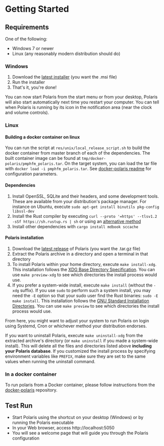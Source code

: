 # Getting Started

## Requirements

One of the following:
- Windows 7 or newer
- Linux (any reasonably modern distribution should do)

### Windows
1. Download the [latest installer](https://github.com/agersant/polaris/releases/latest) (you want the .msi file)
2. Run the installer
3. That's it, you're done!

You can now start Polaris from the start menu or from your desktop, Polaris will also start automatically next time you restart your computer. You can tell when Polaris is running by its icon in the notification area (near the clock and volume controls).

### Linux

#### Building a docker container on linux

You can run the script at `res/unix/local_release_script.sh` to build the docker container from master
branch of each of the dependencies. The built container image can be found at `tmp/docker-polaris/pmphfm_polaris.tar`.
On the target system, you can load the tar file with `docker load -i pmphfm_polaris.tar`.
See [docker-polaris readme](https://github.com/pmphfm/docker-polaris/blob/master/README.md) for
configuration parameters.

#### Dependencies

1. Install OpenSSL, SQLite and their headers, and some development tools. These are available from your distribution's package manager. For instance on Ubuntu, execute `sudo apt-get install binutils pkg-config libssl-dev`
2. Install the Rust compiler by executing `curl --proto '=https' --tlsv1.2 -sSf https://sh.rustup.rs | sh` or using an [alternative method](https://www.rust-lang.org/en-US/install.html)
3. Install other dependencies with `cargo install mdbook sccache`

#### Polaris installation
1. Download the [latest release]((https://github.com/agersant/polaris/releases/latest)) of Polaris (you want the .tar.gz file)
2. Extract the Polaris archive in a directory and open a terminal in that directory
3. To install Polaris within your home directory, execute `make install-xdg`. This installation follows the [XDG Base Directory Specification](https://specifications.freedesktop.org/basedir-spec/basedir-spec-latest.html). You can use `make preview-xdg` to see which directories the install process would use.
4. If you prefer a system-wide install, execute `make install` (without the `-xdg` suffix). If you use `sudo` to perform such a system install, you may need the `-E` option so that your sudo user find the Rust binaries: `sudo -E make install`. This installation follows the [GNU Standard Installation Directories](https://www.gnu.org/prep/standards/html_node/Directory-Variables.html). You can use `make preview` to see which directories the install process would use.


From here, you might want to adjust your system to run Polaris on login using Systemd, Cron or whichever method your distribution endorses.

If you want to uninstall Polaris, execute `make uninstall-xdg` from the extracted archive's directory (or `make uninstall` if you made a system-wide install). This will delete all the files and directories listed above **including your Polaris database**. If you customized the install process by specifying environment variables like `PREFIX`, make sure they are set to the same values when running the uninstall command.

### In a docker container

To run polaris from a Docker container, please follow instructions from the [docker-polaris](https://github.com/ogarcia/docker-polaris) repository.

## Test Run

- Start Polaris using the shortcut on your desktop (Windows) or by running the Polaris executable
- In your Web browser, access http://localhost:5050
- You will see a welcome page that will guide you through the Polaris configuration
